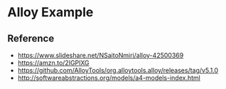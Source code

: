 # Alloy Example

## Reference

- https://www.slideshare.net/NSaitoNmiri/alloy-42500369
- https://amzn.to/2IGPlXG
- https://github.com/AlloyTools/org.alloytools.alloy/releases/tag/v5.1.0
- http://softwareabstractions.org/models/a4-models-index.html
